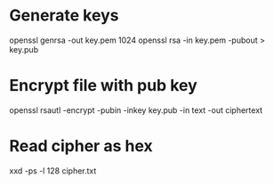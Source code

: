 # Generate keys
openssl genrsa -out key.pem 1024
openssl rsa -in key.pem -pubout > key.pub

# Encrypt file with pub key
openssl rsautl -encrypt -pubin -inkey key.pub -in text -out ciphertext


# Read cipher as hex
xxd -ps -l 128 cipher.txt
